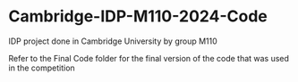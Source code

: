 # Cambridge-IDP-M110-2024-Code
 IDP project done in Cambridge University by group M110

Refer to the Final Code folder for the final version of the code that was used in the competition
